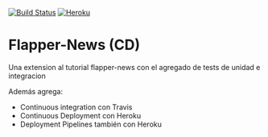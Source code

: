 [![Build Status](https://travis-ci.org/javierfernandes/flapper.svg?branch=master)](https://travis-ci.org/javierfernandes/flapper) [![Heroku](https://heroku-badge.herokuapp.com/?app=pdes-flappernews)](https://heroku-badge.herokuapp.com/?app=pdes-flappernews)

# Flapper-News (CD)

Una extension al tutorial flapper-news con el agregado de tests de unidad e integracion

Además agrega:
- Continuous integration con Travis
- Continuous Deployment con Heroku
- Deployment Pipelines también con Heroku
